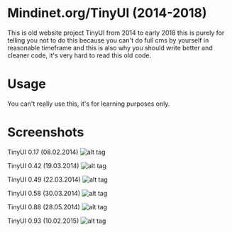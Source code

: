 # Mindinet.org/TinyUI (2014-2018)
This is old website project TinyUI from 2014 to early 2018 this is purely for telling you not to do this because you can't do full cms by yourself in reasonable timeframe and this is also why you should write better and cleaner code, it's very hard to read this old code.

# Usage
You can't really use this, it's for learning purposes only.

# Screenshots

TinyUI 0.17 (08.02.2014)
![alt tag](https://raw.githubusercontent.com/Mindii/old-mindinet_org/master/screenshots/tinyui_0.17.jpg)

TinyUI 0.42 (19.03.2014)
![alt tag](https://raw.githubusercontent.com/Mindii/old-mindinet_org/master/screenshots/tinyui_0.42.jpg)

TinyUI 0.49 (22.03.2014)
![alt tag](https://raw.githubusercontent.com/Mindii/old-mindinet_org/master/screenshots/tinyui_0.49.jpg)

TinyUI 0.58 (30.03.2014)
![alt tag](https://raw.githubusercontent.com/Mindii/old-mindinet_org/master/screenshots/tinyui_0.58.jpg)

TinyUI 0.88 (28.05.2014)
![alt tag](https://raw.githubusercontent.com/Mindii/old-mindinet_org/master/screenshots/tinyui_0.88.png)

TinyUI 0.93 (10.02.2015)
![alt tag](https://raw.githubusercontent.com/Mindii/old-mindinet_org/master/screenshots/tinyui_0.93.png)
